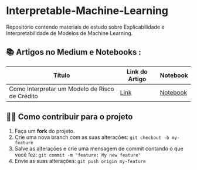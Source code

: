 # Interpretable-Machine-Learning #


Repositório contendo materiais de estudo sobre Explicabilidade e Interpretabilidade de Modelos de Machine Learning.


## 📚 Artigos no Medium e Notebooks :

**Título** | **Link do Artigo** | **Notebook**
------------ | ------------ | ------------
Como Interpretar um Modelo de Risco de Crédito | [Link](https://gustavobruschi13.medium.com/como-interpretar-um-modelo-de-risco-de-cr%C3%A9dito-428a42b6eac0) | [Notebook](https://github.com/gusbruschi13/Interpretable-Machine-Learning/blob/main/01_InterpretingCreditScoringModel/InterpretCreditScoringModel.ipynb)



## 💪🏾 Como contribuir para o projeto

1. Faça um **fork** do projeto.
2. Crie uma nova branch com as suas alterações: `git checkout -b my-feature`
3. Salve as alterações e crie uma mensagem de commit contando o que você fez: `git commit -m "feature: My new feature"`
4. Envie as suas alterações: `git push origin my-feature`
